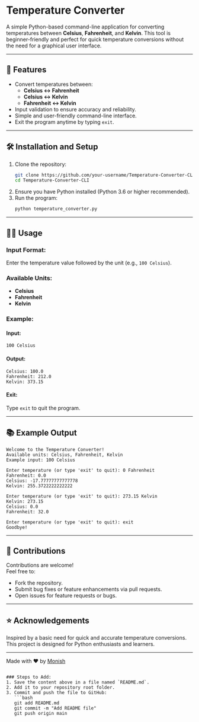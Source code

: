 # Temperature Converter

A simple Python-based command-line application for converting temperatures between **Celsius**, **Fahrenheit**, and **Kelvin**. This tool is beginner-friendly and perfect for quick temperature conversions without the need for a graphical user interface.

---

## 🚀 Features
- Convert temperatures between:
  - **Celsius ↔ Fahrenheit**
  - **Celsius ↔ Kelvin**
  - **Fahrenheit ↔ Kelvin**
- Input validation to ensure accuracy and reliability.
- Simple and user-friendly command-line interface.
- Exit the program anytime by typing `exit`.

---

## 🛠️ Installation and Setup
1. Clone the repository:
   ```bash
   git clone https://github.com/your-username/Temperature-Converter-CLI.git
   cd Temperature-Converter-CLI
   ```
2. Ensure you have Python installed (Python 3.6 or higher recommended).
3. Run the program:
   ```bash
   python temperature_converter.py
   ```

---

## 🧑‍💻 Usage
### Input Format:
Enter the temperature value followed by the unit (e.g., `100 Celsius`).

### Available Units:
- **Celsius**
- **Fahrenheit**
- **Kelvin**

### Example:
#### Input:
```plaintext
100 Celsius
```
#### Output:
```plaintext
Celsius: 100.0
Fahrenheit: 212.0
Kelvin: 373.15
```

#### Exit:
Type `exit` to quit the program.

---

## 📚 Example Output
```plaintext
Welcome to the Temperature Converter!
Available units: Celsius, Fahrenheit, Kelvin
Example input: 100 Celsius

Enter temperature (or type 'exit' to quit): 0 Fahrenheit
Fahrenheit: 0.0
Celsius: -17.77777777777778
Kelvin: 255.3722222222222

Enter temperature (or type 'exit' to quit): 273.15 Kelvin
Kelvin: 273.15
Celsius: 0.0
Fahrenheit: 32.0

Enter temperature (or type 'exit' to quit): exit
Goodbye!
```

---

## 🤝 Contributions
Contributions are welcome!  
Feel free to:
- Fork the repository.
- Submit bug fixes or feature enhancements via pull requests.
- Open issues for feature requests or bugs.

---

## ⭐ Acknowledgements
Inspired by a basic need for quick and accurate temperature conversions. This project is designed for Python enthusiasts and learners.

---

Made with ❤️ by [Monish](https://github.com/monskrish)
```

### Steps to Add:
1. Save the content above in a file named `README.md`.
2. Add it to your repository root folder.
3. Commit and push the file to GitHub:
   ```bash
   git add README.md
   git commit -m "Add README file"
   git push origin main
   ```
